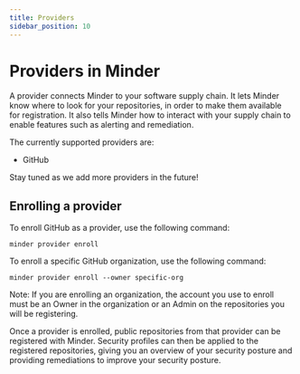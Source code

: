 ```yaml
---
title: Providers
sidebar_position: 10
---
```


# Providers in Minder

A provider connects Minder to your software supply chain. It lets Minder know where to look for your repositories, in
order to make them available for registration. It also tells Minder how to interact with your supply chain to enable
features such as alerting and remediation.

The currently supported providers are:
* GitHub

Stay tuned as we add more providers in the future!

## Enrolling a provider

To enroll GitHub as a provider, use the following command:
```
minder provider enroll
```

To enroll a specific GitHub organization, use the following command:
```
minder provider enroll --owner specific-org
```

Note: If you are enrolling an organization, the account you use to enroll must be an Owner in the organization
or an Admin on the repositories you will be registering.

Once a provider is enrolled, public repositories from that provider can be registered with Minder. Security profiles
can then be applied to the registered repositories, giving you an overview of your security posture and providing
remediations to improve your security posture.